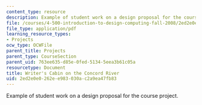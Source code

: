 ```yaml
---
content_type: resource
description: Example of student work on a design proposal for the course project.
file: /courses/4-500-introduction-to-design-computing-fall-2008/2ed2e0e0262ee983030ac2a9ea47fb83_assn1_5.pdf
file_type: application/pdf
learning_resource_types:
- Projects
ocw_type: OCWFile
parent_title: Projects
parent_type: CourseSection
parent_uid: 763ee635-d85e-0fed-5134-5eea3b61c05a
resourcetype: Document
title: Writer's Cabin on the Concord River
uid: 2ed2e0e0-262e-e983-030a-c2a9ea47fb83
---
```

Example of student work on a design proposal for the course project.


